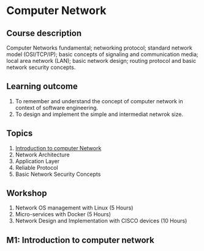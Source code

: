 # Computer Network
## Course description
Computer Networks fundamental; networking protocol; standard network model (OSI/TCP/IP); basic concepts of signaling and communication media; local area network (LAN); basic network design; routing protocol and basic network security concepts.
## Learning outcome
1.  To remember and understand the concept of computer network in context of software engineering.
2. To design and implement the simple and intermediat netwrok size. 

## Topics
1. [Introduction to computer Network](#introtonetwork)
2. Network Architecture
3. Application Layer
4. Reliable Protocol
5. Basic Network Security Concepts

## Workshop
1. Network OS management with Linux (5 Hours)
2. Micro-services with Docker (5 Hours)
3. Network Design and Implementation with CISCO devices (10 Hours)

## <a name="introtonetwork"></a>M1: Introduction to computer network 
